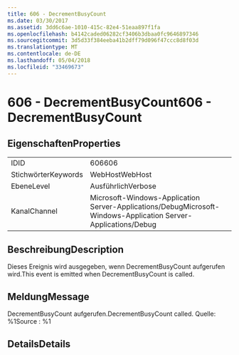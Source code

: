 ```yaml
---
title: 606 - DecrementBusyCount
ms.date: 03/30/2017
ms.assetid: 3dd6c6ae-1010-415c-82e4-51eaa897f1fa
ms.openlocfilehash: b4142caded06282cf3406b3dbaa0fc9646897346
ms.sourcegitcommit: 3d5d33f384eeba41b2dff79d096f47ccc8d8f03d
ms.translationtype: MT
ms.contentlocale: de-DE
ms.lasthandoff: 05/04/2018
ms.locfileid: "33469673"
---
```

# <a name="606---decrementbusycount"></a><span data-ttu-id="4eccb-102">606 - DecrementBusyCount</span><span class="sxs-lookup"><span data-stu-id="4eccb-102">606 - DecrementBusyCount</span></span>
## <a name="properties"></a><span data-ttu-id="4eccb-103">Eigenschaften</span><span class="sxs-lookup"><span data-stu-id="4eccb-103">Properties</span></span>  
  
|||  
|-|-|  
|<span data-ttu-id="4eccb-104">ID</span><span class="sxs-lookup"><span data-stu-id="4eccb-104">ID</span></span>|<span data-ttu-id="4eccb-105">606</span><span class="sxs-lookup"><span data-stu-id="4eccb-105">606</span></span>|  
|<span data-ttu-id="4eccb-106">Stichwörter</span><span class="sxs-lookup"><span data-stu-id="4eccb-106">Keywords</span></span>|<span data-ttu-id="4eccb-107">WebHost</span><span class="sxs-lookup"><span data-stu-id="4eccb-107">WebHost</span></span>|  
|<span data-ttu-id="4eccb-108">Ebene</span><span class="sxs-lookup"><span data-stu-id="4eccb-108">Level</span></span>|<span data-ttu-id="4eccb-109">Ausführlich</span><span class="sxs-lookup"><span data-stu-id="4eccb-109">Verbose</span></span>|  
|<span data-ttu-id="4eccb-110">Kanal</span><span class="sxs-lookup"><span data-stu-id="4eccb-110">Channel</span></span>|<span data-ttu-id="4eccb-111">Microsoft-Windows-Application Server-Applications/Debug</span><span class="sxs-lookup"><span data-stu-id="4eccb-111">Microsoft-Windows-Application Server-Applications/Debug</span></span>|  
  
## <a name="description"></a><span data-ttu-id="4eccb-112">Beschreibung</span><span class="sxs-lookup"><span data-stu-id="4eccb-112">Description</span></span>  
 <span data-ttu-id="4eccb-113">Dieses Ereignis wird ausgegeben, wenn DecrementBusyCount aufgerufen wird.</span><span class="sxs-lookup"><span data-stu-id="4eccb-113">This event is emitted when DecrementBusyCount is called.</span></span>  
  
## <a name="message"></a><span data-ttu-id="4eccb-114">Meldung</span><span class="sxs-lookup"><span data-stu-id="4eccb-114">Message</span></span>  
 <span data-ttu-id="4eccb-115">DecrementBusyCount aufgerufen.</span><span class="sxs-lookup"><span data-stu-id="4eccb-115">DecrementBusyCount called.</span></span> <span data-ttu-id="4eccb-116">Quelle: %1</span><span class="sxs-lookup"><span data-stu-id="4eccb-116">Source : %1</span></span>  
  
## <a name="details"></a><span data-ttu-id="4eccb-117">Details</span><span class="sxs-lookup"><span data-stu-id="4eccb-117">Details</span></span>
